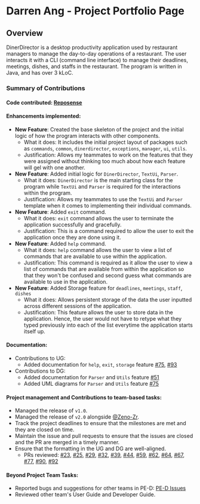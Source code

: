 # Darren Ang - Project Portfolio Page

## Overview
DinerDirector is a desktop productivity application used by restaurant managers to manage the day-to-day operations of a restaurant. The user interacts it with a CLI (command line interface) to manage their deadlines, meetings, dishes, and staffs in the restaurant. The program is written in Java, and has over 3 kLoC.

### Summary of Contributions

#### Code contributed: [Reposense](https://nus-cs2113-ay2223s2.github.io/tp-dashboard/?search=darrenangwx&breakdown=true&sort=groupTitle&sortWithin=title&since=2023-02-17&timeframe=commit&mergegroup=&groupSelect=groupByRepos&checkedFileTypes=docs~functional-code~test-code~other&tabOpen=true&tabType=authorship&tabAuthor=darrenangwx&tabRepo=AY2223S2-CS2113-W15-4%2Ftp%5Bmaster%5D&authorshipIsMergeGroup=false&authorshipFileTypes=docs~functional-code~test-code~other&authorshipIsBinaryFileTypeChecked=false&authorshipIsIgnoredFilesChecked=false)  

#### Enhancements implemented:  
* **New Feature**: Created the base skeleton of the project and the initial logic of how the program interacts with other components.
  * What it does: It includes the initial project layout of packages such as `commands`, `common`, `dinerdirector`, `exceptions`, `manager`, `ui`, `utils`. 
  * Justification: Allows my teammates to work on the features that they were assigned without thinking too much about how each feature will gel with one another.
* **New Feature**: Added initial logic for `DinerDirector`, `TextUi`, `Parser`.
  * What it does: `DinerDirector` is the main starting class for the program while `TextUi` and `Parser` is required for the interactions within the program.
  * Justification: Allows my teammates to use the `TextUi` and `Parser` template when it comes to implementing their individual commands.
* **New Feature**: Added `exit` command.
  * What it does: `exit` command allows the user to terminate the application successfully and gracefully.
  * Justification: This is a command required to allow the user to exit the application once they are done using it.
* **New Feature**: Added `help` command. 
  * What it does: `help` command allows the user to view a list of commands that are available to use within the application.
  * Justification: This command is required as it allow the user to view a list of commands that are available from within the application so that they won't be confused and second guess what commands are available to use in the application.
* **New Feature**: Added Storage feature for `deadlines`, `meetings`, `staff`, `dishes` 
  * What it does: Allows persistent storage of the data the user inputted across different sessions of the application.
  * Justification: This feature allows the user to store data in the application. Hence, the user would not have to retype what they typed previously into each of the list everytime the application starts itself up.

#### Documentation:
* Contributions to UG:
  * Added documentation for `help`, `exit`, `storage` feature [#75](https://github.com/AY2223S2-CS2113-W15-4/tp/pull/75/files), [#93](https://github.com/AY2223S2-CS2113-W15-4/tp/pull/93/files)
* Contributions to DG:
  * Added documentation for `Parser` and `Utils` feature [#51](https://github.com/AY2223S2-CS2113-W15-4/tp/pull/51/files)
  * Added UML diagrams for `Parser` and `Utils` feature [#75](https://github.com/AY2223S2-CS2113-W15-4/tp/pull/75/files)

#### Project management and Contributions to team-based tasks:
* Managed the release of `v1.0`.
* Managed the release of `v2.0` alongside [@Zeno-Zr](https://github.com/Zeno-Zr).
* Track the project deadlines to ensure that the milestones are met and they are closed on time.
* Maintain the issue and pull requests to ensure that the issues are closed and the PR are merged in a timely manner.
* Ensure that the formatting in the UG and DG are well-aligned.
  * PRs reviewed: [#23](https://github.com/AY2223S2-CS2113-W15-4/tp/pull/23), [#25](https://github.com/AY2223S2-CS2113-W15-4/tp/pull/25), [#29](https://github.com/AY2223S2-CS2113-W15-4/tp/pull/29), [#32](https://github.com/AY2223S2-CS2113-W15-4/tp/pull/32), [#39](https://github.com/AY2223S2-CS2113-W15-4/tp/pull/39), [#44](https://github.com/AY2223S2-CS2113-W15-4/tp/pull/44), [#59](https://github.com/AY2223S2-CS2113-W15-4/tp/pull/59), [#62](https://github.com/AY2223S2-CS2113-W15-4/tp/pull/62), [#64](https://github.com/AY2223S2-CS2113-W15-4/tp/pull/64), [#67](https://github.com/AY2223S2-CS2113-W15-4/tp/pull/67), [#77](https://github.com/AY2223S2-CS2113-W15-4/tp/pull/77), [#90](https://github.com/AY2223S2-CS2113-W15-4/tp/pull/90), [#92](https://github.com/AY2223S2-CS2113-W15-4/tp/pull/92)

#### Beyond Project Team Tasks:
* Reported bugs and suggestions for other teams in PE-D: [PE-D Issues](https://github.com/darrenangwx/ped/issues)
* Reviewed other team's User Guide and Developer Guide.